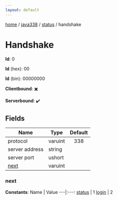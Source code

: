 ```yaml
---
layout: default
---
```


[home](/)  /  [java338](/protocol/java338)  /  [status](/protocol/java338/status)  /  handshake

# Handshake

**Id**: 0

**Id** (hex): 00

**Id** (bin): 00000000

**Clientbound**: ✖️

**Serverbound**: ✔️

## Fields

Name | Type | Default
---|---|:---:
protocol | varuint | 338
server address | string | 
server port | ushort | 
[next](#next) | varuint | 

### next

**Constants**:
Name | Value
---|:---:
[status](next_status) | 1
[login](next_login) | 2

